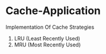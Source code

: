 # Cache-Application
Implementation Of Cache Strategies
 1. LRU (Least Recently Used)
 2. MRU (Most Recently Used)

